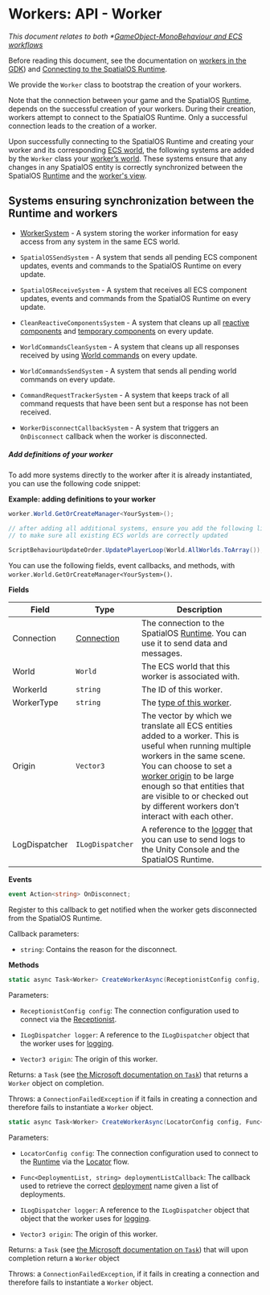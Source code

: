 [//]: # (Doc of docs reference 15.a)
[//]: # (TODO - find out whether WorkerSystem is ECS and how it fits into a generic workflow.)
# Workers: API - Worker

_This document relates to both *[GameObject-MonoBehaviour and  ECS workflows]({{urlRoot}}/content/intro-workflows-spos-entities)_

Before reading this document, see the documentation on [workers in the GDK]({{urlRoot}}/content/workers/workers-in-the-gdk)) and [Connecting to the SpatialOS Runtime]({{urlRoot}}/content/connecting-to-spos).

We provide the `Worker` class to bootstrap the creation of your workers.

Note that the connection between your game and the SpatialOS [Runtime]({{urlRoot}}/content/glossary#spatialos-runtime), depends on the successful creation of your workers.  During their creation, workers attempt to connect to the SpatialOS Runtime. Only a successful connection leads to the creation of a worker.

Upon successfully connecting to the SpatialOS Runtime and creating your worker and its corresponding [ECS world]({{urlRoot}}/content/glossary.md#unity-ecs-world), the following systems are added by the `Worker` class your [worker’s world]({{urlRoot}}/content/glossary.md#worker-s-world). These systems  ensure that any changes in any SpatialOS entity is correctly synchronized between the SpatialOS [Runtime]({{urlRoot}}/content/glossary.md#spatialos-runtime) and the [worker's view]({{urlRoot}}/content/glossary#worker-s-view).

## Systems ensuring synchronization between the Runtime and workers

  * [WorkerSystem]({{urlRoot}}/content/workers/api-worker-system) - A system storing the worker information for easy access from any system in the same ECS world.

  * `SpatialOSSendSystem` - A system that sends all pending ECS component updates, events and commands to the SpatialOS Runtime on every update.

  * `SpatialOSReceiveSystem` - A system that receives all ECS component updates, events and commands from the SpatialOS Runtime on every update.

  * `CleanReactiveComponentsSystem` - A system that cleans up all [reactive components]({{urlRoot}}/content/ecs/reactive-components) and [temporary components]({{urlRoot}}/content/ecs/temporary-components) on every update.

  * `WorldCommandsCleanSystem` - A system that cleans up all responses received by using [World commands]({{urlRoot}}/content/ecs/ecs-world-commands) on every update.

  * `WorldCommandsSendSystem` -  A system that sends all pending world commands on every update.

  * `CommandRequestTrackerSystem` - A system that keeps track of all command requests that have been sent but a response has not been received.

  * `WorkerDisconnectCallbackSystem` - A system that triggers an `OnDisconnect` callback when the worker is disconnected.

##### Add definitions of your worker

To add more systems directly to the worker after it is already instantiated, you can use the following code snippet:

**Example: adding definitions to your worker**

```csharp
worker.World.GetOrCreateManager<YourSystem>();

// after adding all additional systems, ensure you add the following line
// to make sure all existing ECS worlds are correctly updated

ScriptBehaviourUpdateOrder.UpdatePlayerLoop(World.AllWorlds.ToArray());
```

You can use the following fields, event callbacks, and methods, with `worker.World.GetOrCreateManager<YourSystem>()`.

**Fields**

| Field             | Type                   | Description                    |
|-------------------|------------------------|--------------------------------|
| Connection    | [Connection]({{urlRoot}}/content/connecting-to-spos) | The connection to the SpatialOS [Runtime]({{urlRoot}}/content/glossary#spatialos-runtime). You can use it to send data and messages. |
| World         | `World`                  | The ECS world that this worker is associated with. |
| WorkerId      | `string`                 | The ID of this worker. |
| WorkerType    | `string`                 | The [type of this worker]({{urlRoot}}/content/glossary#worker-types). |
| Origin        | `Vector3`                | The vector by which we translate all ECS entities added to a worker. This is useful when running multiple workers in the same scene. You can choose to set a [worker origin]({{urlRoot}}/content/glossary#worker-origin) to be large enough so that entities that are visible to or checked out by different workers don’t interact with each other. |
| LogDispatcher | `ILogDispatcher`         | A reference to the [logger]({{urlRoot}}/content/ecs/logging) that you can use to send logs to the Unity Console and the SpatialOS Runtime. |

**Events**

```csharp
event Action<string> OnDisconnect;
```

Register to this callback to get notified when the worker gets disconnected from the SpatialOS Runtime.

Callback parameters:

  * `string`: Contains the reason for the disconnect.

**Methods**

```csharp
static async Task<Worker> CreateWorkerAsync(ReceptionistConfig config, ILogDispatcher logger, Vector3 origin);
```

Parameters:

  * `ReceptionistConfig config`: The connection configuration used to connect via the [Receptionist]({{urlRoot}}/content/connecting-to-spos#receptionist-service-connection-flow).

  * `ILogDispatcher logger`: A reference to the `ILogDispatcher` object that the worker uses for [logging]({{urlRoot}}/content/ecs/logging).

  * `Vector3 origin`: The origin of this worker.

Returns: a `Task` (see [the Microsoft documentation on `Task`](https://docs.microsoft.com/en-us/dotnet/api/system.threading.tasks.task?view=netframework-4.7.2))  that returns a `Worker` object on completion.

Throws: a `ConnectionFailedException` if it fails in creating a connection and therefore fails to instantiate a `Worker` object.

```csharp
static async Task<Worker> CreateWorkerAsync(LocatorConfig config, Func<DeploymentList, string> deploymentListCallback, ILogDispatcher logger, Vector3 origin);
```

Parameters:

* `LocatorConfig config`: The connection configuration used to connect to the [Runtime]({{urlRoot}}/content/glossary.md#spatialos-runtime) via the [Locator]({{urlRoot}}/content/connecting-to-spos#locator-connection-flow) flow.

* `Func<DeploymentList, string> deploymentListCallback`: The callback used to retrieve the correct [deployment]({{urlRoot}}/content/glossary#deploying) name given a list of deployments.

* `ILogDispatcher logger`: A reference to the `ILogDispatcher` object that object that the worker uses for [logging]({{urlRoot}}/content/ecs/logging).

* `Vector3 origin`: The origin of this worker.

Returns: a `Task` (see [the Microsoft documentation on `Task`](https://docs.microsoft.com/en-us/dotnet/api/system.threading.tasks.task?view=netframework-4.7.2)) that will upon completion return a `Worker` object

Throws: a `ConnectionFailedException`, if it fails in creating a connection and therefore fails to instantiate a `Worker` object.
